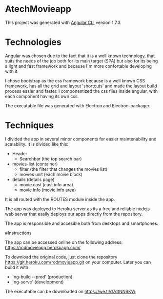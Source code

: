# AtechMovieapp

This project was generated with [Angular CLI](https://github.com/angular/angular-cli) version 1.7.3.

# Technologies

Angular was chosen due to the fact that it is a well known technology, that suits the needs of the job both for its main target (SPA) but also for its being a light and fast framework and because I`m more confortable developing with it.

I chose bootstrap as the css framework because is a well known CSS framework, has all the grid and layout 'shortcuts' and made the layout build process easier and faster. I componentized the css files inside angular, with each component having its own css.

The executable file was generated with Electron and Electron-packager.

# Techniques

I divided the app in several minor components for easier maintenability and scalability. It is divided like this:

- Header
    - Searchbar (the top search bar)
- movies-list (container)
    - filter (the filter that changes the movies list)
    - movies unit (each movie block)
- details (details page)
    - movie cast (cast info area)
    - movie info (movie info area)

It is all routed with the ROUTES module inside the app.

The app was deployed to Heroku server as its a free and reliable nodejs web server that easily deploys our apps directly from the repository.

The app is responsible and accesible both from desktops and smartphones.

#Instructions

The app can be accessed online on the following address: https://rodmovieapp.herokuapp.com/

To download the original code, just clone the repository https://git.heroku.com/rodmovieapp.git on your computer. Later you can build it with 
- 'ng-build --prod' (production)
- 'ng-serve' (development)

The executable can be downloaded on https://we.tl/d7dtNNBKWj

